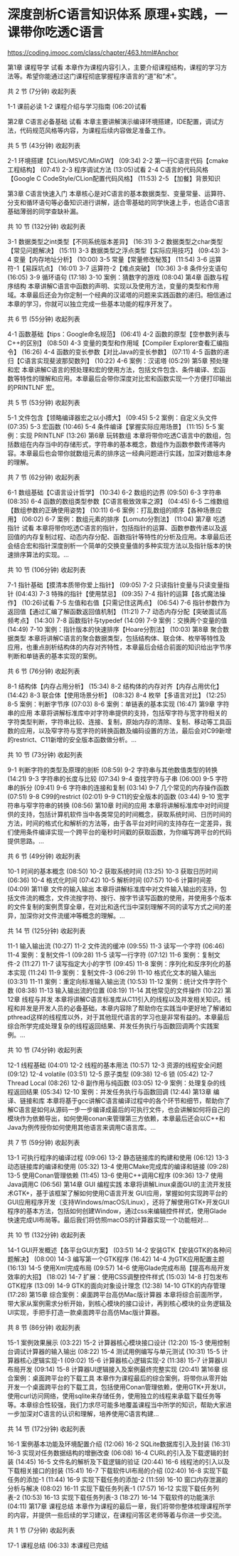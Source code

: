 # 深度剖析C语言知识体系 原理+实践，一课带你吃透C语言

https://coding.imooc.com/class/chapter/463.html#Anchor



第1章 课程导学 试看
本章作为课程内容引入，主要介绍课程结构，课程的学习方法等。希望你能通过这门课程彻底掌握程序语言的“道”和“术”。

共 2 节 (7分钟) 收起列表

 1-1 课前必读
 1-2 课程介绍与学习指南 (06:20)试看


第2章 C语言必备基础 试看
本章主要讲解演示编译环境搭建，IDE配置，调试方法，代码规范风格等内容，为课程后续内容做足准备工作。

共 5 节 (43分钟) 收起列表

 2-1 环境搭建【CLion/MSVC/MinGW】 (09:34)
 2-2 第一行C语言代码【cmake工程结构】 (07:41)
 2-3 程序调试方法 (13:05)试看
 2-4 C语言的代码风格【Google C CodeStyle/CLion配置代码风格】 (11:53)
 2-5 【加餐】背景知识

第3章 C语言快速入门
本章核心是对C语言的基本数据类型、变量常量、运算符、分支和循环语句等必备知识进行讲解，适合零基础的同学快速上手，也适合C语言基础薄弱的同学查缺补漏。

共 10 节 (132分钟) 收起列表

 3-1 数据类型之int类型【不同系统版本差异】 (16:31)
 3-2 数据类型之char类型【常见问题解决】 (15:11)
 3-3 数据类型之浮点类型【实际应用技巧】 (09:43)
 3-4 变量【内存地址分析】 (10:00)
 3-5 常量【常量修改秘笈】 (11:54)
 3-6 运算符-1【易踩坑点】 (16:01)
 3-7 运算符-2【难点突破】 (10:36)
 3-8 条件分支语句 (16:05)
 3-9 循环语句 (17:18)
 3-10 案例：猜数字的游戏 (08:04)
第4章 函数与程序结构
本章讲解C语言中函数的声明、实现以及使用方法，变量的类型和作用域。本章最后还会为你定制一个经典的汉诺塔的问题来实践函数的递归。相信通过本章的学习，你就可以独立完成一些基本功能的程序开发了。

共 6 节 (55分钟) 收起列表

 4-1 函数基础【tips：Google命名规范】 (06:41)
 4-2 函数的原型【空参数列表与 C++的区别】 (08:50)
 4-3 变量的类型和作用域【Compiler Explorer查看汇编指令】 (16:26)
 4-4 函数的变长参数【对比Java的变长参数】 (07:11)
 4-5 函数的递归【C语言实现斐波那契数列】 (10:22)
 4-6 案例：汉诺塔 (05:29)
第5章 预处理和宏
本章讲解C语言的预处理和宏的使用方法，包括文件包含、条件编译、宏函数等特性的理解和应用。本章最后会带你深度对比宏和函数实现一个方便打印输出的PRINTLNF 宏。

共 5 节 (53分钟) 收起列表

 5-1 文件包含【领略编译器宏之以小搏大】 (09:45)
 5-2 案例：自定义头文件 (07:35)
 5-3 宏函数 (10:46)
 5-4 条件编译【掌握实际应用场景】 (11:15)
 5-5 案例：实现 PRINTLNF (13:26)
第6章 玩转数组
本章将带你吃透C语言中的数组，包括数组在内存当中的存储形式，字符串的基本概念，数组作为函数参数传递等内容。本章最后也会带你就数组元素的排序这一经典问题进行实践，加深对数组本身的理解。

共 7 节 (62分钟) 收起列表

 6-1 数组基础【C语言设计哲学】 (10:34)
 6-2 数组的边界 (09:50)
 6-3 字符串 (08:35)
 6-4 函数的数组类型参数【C语言极致效率之源】 (04:45)
 6-5 二维数组【数组参数的正确使用姿势】 (10:11)
 6-6 案例：打乱数组的顺序【各种场景应用】 (06:02)
 6-7 案例：数组元素的排序【Lomuto分割法】 (11:04)
第7章 吃透指针 试看
本章将带你吃透C语言的指针，包括指针的运算、函数参数传递以及返回值的内存复制过程、动态内存分配、函数指针等特性的分析及应用。本章最后还会结合宏和指针深度剖析一个简单的交换变量值的多种实现方法以及指针版本的快速排序算法的实现。...

共 10 节 (106分钟) 收起列表

 7-1 指针基础【摸清本质带你爱上指针】 (09:05)
 7-2 只读指针变量与只读变量指针 (04:43)
 7-3 特殊的指针【使用禁忌】 (09:35)
 7-4 指针的运算【各式魔法操作】 (10:26)试看
 7-5 左值和右值【只需记住这两点】 (06:54)
 7-6 指针参数作为返回值【通过汇编了解函数返回值机制】 (11:21)
 7-7 动态内存分配【突破面试高频考点】 (14:30)
 7-8 函数指针与typedef (14:09)
 7-9 案例：交换两个变量的值 (14:49)
 7-10 案例：指针版本的快速排序【Hoare分割法】 (10:03)
第8章 聚合数据类型
本章将讲解C语言的聚合数据类型，包括结构体、联合体、枚举等特性及应用，也重点剖析结构体的内存对齐特性，本章最后会结合前面的知识给出字节序判断和单链表的基本实现的案例。

共 6 节 (76分钟) 收起列表

 8-1 结构体【内存占用分析】 (15:34)
 8-2 结构体的内存对齐【内存占用优化】 (14:42)
 8-3 联合体【使用场景分析】 (08:32)
 8-4 枚举【多语言对比】 (12:25)
 8-5 案例：判断字节序 (07:03)
 8-6 案例：单链表的基本实现 (16:47)
第9章 字符串的应用
本章将讲解标准库中对字符串提供的支持，包括窄字符与宽字符相关的字符类型判断，字符串比较、连接、复制，原始内存的清除、复制、移动等工具函数的应用，以及窄字符与宽字符的转换函数及编码设置的方法，最后会对C99新增的restrict、C11新增的安全版本函数做分析。...

共 10 节 (73分钟) 收起列表

 9-1 判断字符的类型及原理的剖析 (08:59)
 9-2 字符串与其他数值类型的转换 (14:21)
 9-3 字符串的长度与比较 (07:34)
 9-4 查找字符与子串 (06:00)
 9-5 字符串的拆分 (09:41)
 9-6 字符串的连接和复制 (03:14)
 9-7 几个常见的内存操作函数 (07:51)
 9-8 C99的restrict (02:01)
 9-9 C11的安全版本的函数 (03:44)
 9-10 宽字符串与窄字符串的转换 (08:56)
第10章 时间的应用
本章将讲解标准库中对时间提供的支持，包括计算机软件当中各类常见的时间概念，获取系统时间、日历时间的方法，时间的格式化和解析的方法等，由于各平台对时间的支持存在一定差异，我们使用条件编译实现一个跨平台的毫秒时间戳的获取函数，为你编写跨平台的代码提供思路。...

共 6 节 (49分钟) 收起列表

 10-1 时间的基本概念 (08:50)
 10-2 获取系统时间 (13:25)
 10-3 获取日历时间 (06:36)
 10-4 格式化时间 (07:42)
 10-5 解析时间 (07:57)
 10-6 计算时间差 (04:09)
第11章 文件的输入输出
本章将讲解标准库中对文件输入输出的支持，包括文件流的概念，文件流按字符、按行、按字节读写函数的使用，并使用多个版本的文件复制的案例贯穿全章，在对比和迭代当中深刻理解不同的读写方式之间的差异，加深你对文件流缓冲等概念的理解。...

共 14 节 (125分钟) 收起列表

 11-1 输入输出流 (10:27)
 11-2 文件流的缓冲 (09:55)
 11-3 读写一个字符 (06:46)
 11-4 案例：复制文件-1 (09:28)
 11-5 读写一行字符 (07:12)
 11-6 案例：复制文件-2 (11:27)
 11-7 读写指定大小的字节 (09:45)
 11-8 案例：序列化和反序列化的基本实现 (11:24)
 11-9 案例：复制文件-3 (06:29)
 11-10 格式化文本的输入输出 (03:31)
 11-11 案例：重定向标准输入输出流 (10:53)
 11-12 案例：统计文件字符个数 (08:38)
 11-13 输入输出流的位置 (08:19)
 11-14 其他常见的文件操作 (10:22)
第12章 线程与并发
本章将讲解C语言标准库从C11引入的线程以及并发相关知识。线程和并发是开发人员的必备基础，本章内容除了帮助你在实践当中更好地了解诸如pthread这样的线程库以外，对于其他现代语言的学习也是非常有益的。本章最后综合所学完成处理复杂的线程返回结果、并发任务执行与函数回调两个实践案例。...

共 10 节 (74分钟) 收起列表

 12-1 线程基础 (04:01)
 12-2 线程的基本用法 (10:57)
 12-3 资源的线程安全问题 (09:12)
 12-4 volatile (03:51)
 12-5 原子类型 (09:38)
 12-6 锁 (05:42)
 12-7 Thread Local (08:26)
 12-8 副作用与纯函数 (03:05)
 12-9 案例：处理复杂的线程返回结果 (05:34)
 12-10 案例：并发任务执行与函数回调 (12:44)
第13章 编译、链接和库
本章将基于gcc讲解C语言编译过程中的各个环节和细节，帮助你了解C语言是如何从源码一步一步编译成最后的可执行文件，也会讲解如何将自己的模块作为依赖导出，如何使用conan来管理第三方依赖，本章最后还会以C++和Java为例传授你如何使用其他语言来调用C语言库。...

共 7 节 (59分钟) 收起列表

 13-1 可执行程序的编译过程 (09:06)
 13-2 静态链接库的构建和使用 (06:12)
 13-3 动态链接库的编译和使用 (05:32)
 13-4 使用CMake完成库的编译和链接 (09:28)
 13-5 使用Conan管理依赖 (11:45)
 13-6 使用C++调用C程序 (09:36)
 13-7 使用Java调用C (06:56)
第14章 GUI 编程实践
本章将讲解Linux桌面GUI的主流开发技术GTK+，基于该框架了解如何使用C语言开发 GUI应用，掌握如何实现跨平台的GUI应用程序开发（支持Windows/macOS/Linux），还将了解使用GTK+开发GUI程序的基本方法，包括如何创建Window，通过css来编辑控件样式，使用Glade快速完成UI布局等。最后我们将仿照macOS的计算器实现一个功能相对...

共 10 节 (132分钟) 收起列表

 14-1 GUI开发概述【各平台GUI方案】 (03:51)
 14-2 安装GTK【安装GTK的各种问题解决】 (08:00)
 14-3 编写第一个GTK程序 (16:42)
 14-4 为GTK应用配置主题 (16:13)
 14-5 使用Xml完成布局 (09:57)
 14-6 使用Glade完成布局【提高布局开发效率的大招】 (18:02)
 14-7 扩展：使用CSS调整控件样式 (15:03)
 14-8 打包发布GTK程序 (13:09)
 14-9 GTK的面向对象设计理念 (12:38)
 14-10 GTK的内存管理 (17:28)
第15章 综合案例：桌面跨平台高仿Mac版计算器
本章将综合前面所学，带大家从案例需求分析开始，到核心模块的接口设计，再到核心模块的业务逻辑及UI实现，手把手打造一款桌面跨平台高仿Mac版计算器。

共 8 节 (86分钟) 收起列表

 15-1 案例效果展示 (03:22)
 15-2 计算器核心模块接口设计 (12:20)
 15-3 使用控制台调试计算器的输入输出 (08:22)
 15-4 测试用例编写与单元测试 (10:31)
 15-5 计算器核心逻辑实现-1 (09:02)
 15-6 计算器核心逻辑实现-2 (11:38)
 15-7 计算器UI布局开发 (09:14)
 15-8 计算器UI逻辑接入及案例最终完整实现 (20:41)
第16章 综合案例：桌面跨平台的下载工具
本章作为课程最后的综合案例，将带你从零开始开发一个桌面跨平台的下载工具，包括使用Conan管理依赖，使用GTK+开发UI，使用curl访问网络，使用sqlite来存储任务，使用独立的线程来承载下载任务等等。本章综合性较强，我们力求尽可能多地覆盖课程当中所学的知识，帮助大家进一步加深对C语言的认识和理解，培养使用C语言构建...

共 14 节 (172分钟) 收起列表

 16-1 案例基本功能及环境配置介绍 (12:06)
 16-2 SQLite数据库引入及封装 (16:31)
 16-3 实现对任务数据结构的增删改查 (06:08)
 16-4 CURL的引入及下载逻辑的封装 (14:45)
 16-5 文件名的解析及下载逻辑的验证 (20:44)
 16-6 线程池的引入以及下载相关接口的封装 (15:41)
 16-7 下载软件UI布局的介绍 (02:40)
 16-8 实现下载任务的添加-1 (11:44)
 16-9 实现下载任务的添加-2 (11:59)
 16-10 窗口内存泄漏的分析与解决 (08:02)
 16-11 实现下载任务列表-1 (17:57)
 16-12 实现下载任务列表-2 (10:53)
 16-13 实现下载任务列表-3 (18:27)
 16-14 下载软件的功能演示 (04:11)
第17章 课程总结
本章作为课程的最后一章，我们将带你整体梳理课程所学的内容，并提供一些后续的学习建议，在课程问答区老师等着与你进一步交流。

共 1 节 (7分钟) 收起列表

 17-1 课程总结 (06:33)
本课程已完结